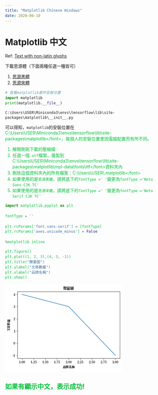 ```yaml
---
title: "Matplotlib Chinese Windows"
date: 2020-06-10
---
```


# Matplotlib 中文

Ref: [Text with non-latin glyphs](https://matplotlib.org/3.1.0/tutorials/text/text_props.html#text-with-non-latin-glyphs)

下載思源體（下面兩種任選一種皆可）

1. [思源黑體](https://noto-website-2.storage.googleapis.com/pkgs/NotoSansCJKtc-hinted.zip)
2. [思源宋體](https://noto-website-2.storage.googleapis.com/pkgs/NotoSerifCJKtc-hinted.zip)


```python
# 查看matplotlib套件安裝位置
import matplotlib
print(matplotlib.__file__)
```

    C:\Users\USER\Miniconda3\envs\tensorflow\lib\site-packages\matplotlib\__init__.py


可以得知，`matplotlib`的安裝位置在<font color=03c03c>C:\Users\USER\Miniconda3\envs\tensorflow\lib\site-packages\matplotlib\</font>，每個人的安裝位置會因電腦配置而有所不同。
1. 解開剛剛下載的壓縮檔
2. 任選一個`.otf`檔案，複製到<font color=03c03c>C:\Users\USER\Miniconda3\envs\tensorflow\lib\site-packages\matplotlib\mpl-data\fonts\ttf\</font>資料夾內
3. 刪除這個資料夾內的所有檔案：<font color=03c03c>C:\Users\USER\\.matplotlib\</font>
4. 如果使用的是`思源黑體`，請將底下的`fontType =' '`變更為`fontType ='Noto Sans CJK TC'`
5. 如果使用的是`思源宋體`，請將底下的`fontType =' '`變更為`fontType ='Noto Serif CJK TC'`


```python
import matplotlib.pyplot as plt

fontType = ''

plt.rcParams['font.sans-serif'] = [fontType] 
plt.rcParams['axes.unicode_minus'] = False

%matplotlib inline
```


```python
plt.figure()
plt.plot((1, 2, 3),(4, 3, -1))
plt.title("聲量圖")
plt.ylabel("文章數量")
plt.xlabel("品牌名稱") 
plt.show()
```


![png](matplotlib_chinese_windows_files/matplotlib_chinese_windows_4_0.png)


## 如果有顯示中文，表示成功!
